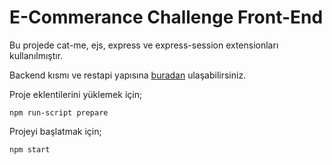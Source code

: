 # E-Commerance Challenge Front-End

Bu projede cat-me, ejs, express ve express-session extensionları kullanılmıştır.

Backend kısmı ve restapi yapısına [buradan](https://github.com/BilalSonmez/ecommerance_backend) ulaşabilirsiniz.

Proje eklentilerini yüklemek için;
```
npm run-script prepare
```

Projeyi başlatmak için;
```
npm start
```